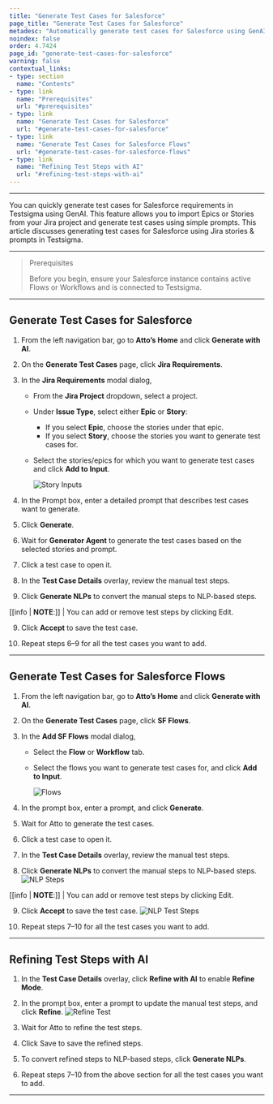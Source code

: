 ```yaml
---
title: "Generate Test Cases for Salesforce"
page_title: "Generate Test Cases for Salesforce"
metadesc: "Automatically generate test cases for Salesforce using GenAI | Generate test using Salesforce Flows, Workflows, or Jira requirements using simple prompts"
noindex: false
order: 4.7424
page_id: "generate-test-cases-for-salesforce"
warning: false
contextual_links:
- type: section
  name: "Contents"
- type: link
  name: "Prerequisites"
  url: "#prerequisites"
- type: link
  name: "Generate Test Cases for Salesforce"
  url: "#generate-test-cases-for-salesforce"
- type: link
  name: "Generate Test Cases for Salesforce Flows"
  url: "#generate-test-cases-for-salesforce-flows"
- type: link
  name: "Refining Test Steps with AI"
  url: "#refining-test-steps-with-ai"
---
```


---

You can quickly generate test cases for Salesforce requirements in Testsigma using GenAI. This feature allows you to import Epics or Stories from your Jira project and generate test cases using simple prompts. This article discusses generating test cases for Salesforce using Jira stories & prompts in Testsigma.

---

> <p id="prerequisites">Prerequisites</p>
> 
> Before you begin, ensure your Salesforce instance contains active Flows or Workflows and is connected to Testsigma.

---

## **Generate Test Cases for Salesforce**

1. From the left navigation bar, go to **Atto’s Home** and click **Generate with AI**.

2. On the **Generate Test Cases** page, click **Jira Requirements**. 

3. In the **Jira Requirements** modal dialog, 
   - From the **Jira Project** dropdown, select a project.
   - Under **Issue Type**, select either **Epic** or **Story**:
      - If you select **Epic**, choose the stories under that epic.
      - If you select **Story**, choose the stories you want to generate test cases for.
   - Select the stories/epics for which you want to generate test cases and click **Add to Input**.
     
     ![Story Inputs](https://s3.amazonaws.com/static-docs.testsigma.com/new_images/projects/Atto_Testsigma/Jira_Stories_Input_SF.png)
     
4. In the Prompt box, enter a detailed prompt that describes test cases want to generate.

5. Click **Generate**.

6. Wait for **Generator Agent** to generate the test cases based on the selected stories and prompt.

7. Click a test case to open it. 

8. In the **Test Case Details** overlay, review the manual test steps.

9. Click **Generate NLPs** to convert the manual steps to NLP-based steps.

[[info | **NOTE**:]]
| You can add or remove test steps by clicking Edit.

9. Click **Accept** to save the test case.

10. Repeat steps 6–9 for all the test cases you want to add.

---

## **Generate Test Cases for Salesforce Flows**

1. From the left navigation bar, go to **Atto’s Home** and click **Generate with AI**.

2. On the **Generate Test Cases** page, click **SF Flows**. 

3. In the **Add SF Flows** modal dialog, 
      - Select the **Flow** or **Workflow** tab.
      - Select the flows you want to generate test cases for, and click **Add to Input**.

        ![Flows](https://s3.amazonaws.com/static-docs.testsigma.com/new_images/projects/Atto_Testsigma/SF_Flows_Input.png)

4. In the prompt box, enter a prompt, and click **Generate**.

5. Wait for Atto to generate the test cases.

6. Click a test case to open it. 

7. In the **Test Case Details** overlay, review the manual test steps.

8.  Click **Generate NLPs** to convert the manual steps to NLP-based steps.
    ![NLP Steps](https://s3.amazonaws.com/static-docs.testsigma.com/new_images/projects/Atto_Testsigma/Generate_SF_NLPs.png)

[[info | **NOTE**:]]
| You can add or remove test steps by clicking Edit.

9.  Click **Accept** to save the test case.
    ![NLP Test Steps](https://s3.amazonaws.com/static-docs.testsigma.com/new_images/projects/Atto_Testsigma/Generated_NLPs_SF.png)

10.  Repeat steps 7–10 for all the test cases you want to add.

---

## **Refining Test Steps with AI**

1. In the **Test Case Details** overlay, click **Refine with AI** to enable **Refine Mode**. 

2. In the prompt box, enter a prompt to update the manual test steps, and click **Refine**.
   ![Refine Test](https://s3.amazonaws.com/static-docs.testsigma.com/new_images/projects/Atto_Testsigma/Refine_SF_Test.png)
   
3. Wait for Atto to refine the test steps.

4. Click Save to save the refined steps.

5. To convert refined steps to NLP-based steps, click **Generate NLPs**. 

6. Repeat steps 7–10 from the above section for all the test cases you want to add.
 
---